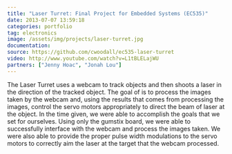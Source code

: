 ```yaml
---
title: "Laser Turret: Final Project for Embedded Systems (EC535)"
date: 2013-07-07 13:59:18
categories: portfolio
tag: electronics
image: /assets/img/projects/laser-turret.jpg
documentation: 
source: https://github.com/cwoodall/ec535-laser-turret
video: http://www.youtube.com/watch?v=L1tBLELajWU
partners: ["Jenny Hoac", "Jonah Lou"]
---
```


The Laser Turret uses a webcam to track objects and then shoots a laser in the direction of the tracked object. The goal of is to process the images taken by the webcam and, using the results that comes from processing the images, control the servo motors appropriately to direct the beam of laser at the object. In the time given, we were able to accomplish the goals that we set for ourselves. Using only the gumstix board, we were able to successfully interface with the webcam and process the images taken. We were also able to provide the proper pulse width modulations to the servo motors to correctly aim the laser at the target that the webcam processed.
